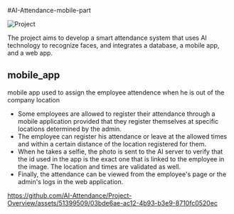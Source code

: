 #AI-Attendance-mobile-part

![Project](https://github.com/AI-Attendance/Project-Overview/assets/51399509/67640ad0-5abe-4e44-99b8-ca3c96e57303)

The project aims to develop a smart attendance system that uses AI technology to recognize faces, and integrates a database, a mobile app, and a web app.


## mobile_app

mobile app used to assign the employee attendence when he is out of the company location  
* Some employees are allowed to register their attendance through a mobile application provided that they register themselves at specific locations determined by the admin.
* The employee can register his attendance or leave at the allowed times and within a certain distance of the location registered for them.
* When he takes a selfie, the photo is sent to the AI server to verify that the id used in the app is the exact one that is linked to the employee in the image. The location and times are validated as well.
* Finally, the attendance can be viewed from the employee's page or the admin's logs in the web application.

https://github.com/AI-Attendance/Project-Overview/assets/51399509/03bde6ae-ac12-4b93-b3e9-8710fc0520ec

